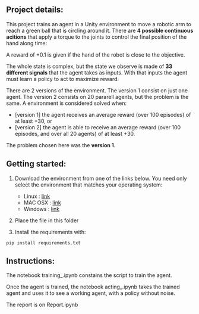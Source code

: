 ## **Project details:**
    
This project trains an agent in a Unity environment to move a robotic arm to reach a green ball that is circling around it. There are **4 possible continuous acitions** that apply a torque to the joints to control the final position of the hand along time:
    
A reward of +0.1 is given if the hand of the robot is close to the objective.

The whole state is complex, but the state we observe is made of **33 different signals** that the agent takes as inputs. With that inputs the agent must learn a policy to act to maximize reward.

There are 2 versions of the environment. The version 1 consist on just one agent. The version 2 consists on 20 pararell agents, but the problem is the same. A environment is considered solved when:

 - [version 1] the agent receives an average reward (over 100 episodes) of at least +30, or
 - [version 2] the agent is able to receive an average reward (over 100 episodes, and over all 20 agents) of at least +30.
 
The problem chosen here was the **version 1**.

## **Getting started:**

1. Download the environment from one of the links below.  You need only select the environment that matches your operating system:
    - Linux : [link](https://s3-us-west-1.amazonaws.com/udacity-drlnd/P2/Reacher/one_agent/Reacher_Linux.zip)
	- MAC OSX : [link](https://s3-us-west-1.amazonaws.com/udacity-drlnd/P2/Reacher/Reacher.app.zip)
	- Windows : [link](https://s3-us-west-1.amazonaws.com/udacity-drlnd/P2/Reacher/Reacher_Windows_x86_64.zip)


2. Place the file in this folder

3. Install the requirements with:
```
pip install requirements.txt
``` 


## **Instructions**:

The notebook training_.ipynb constains the script to train the agent. 

Once the agent is trained, the notebook acting_.ipynb takes the trained agent and uses it to see a working agent, with a policy without noise.

The report is on Report.ipynb
